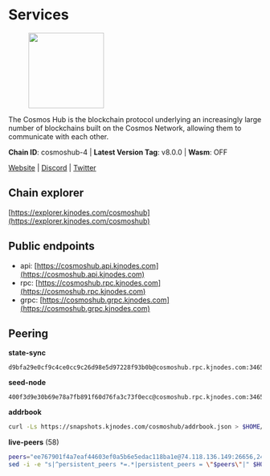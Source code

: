 # Services

<figure><img src="https://raw.githubusercontent.com/kj89/testnet_manuals/main/pingpub/logos/cosmoshub.png" width="150" alt=""><figcaption></figcaption></figure>

The Cosmos Hub is the blockchain protocol underlying an  increasingly large number of blockchains built on the  Cosmos Network, allowing them to communicate with each other.

**Chain ID**: cosmoshub-4 | **Latest Version Tag**: v8.0.0 | **Wasm**: OFF

[Website](https://hub.cosmos.network) | [Discord](https://discord.gg/cosmosnetwork) | [Twitter](https://twitter.com/cosmoshub)




## Chain explorer
[https://explorer.kjnodes.com/cosmoshub](https://explorer.kjnodes.com/cosmoshub)

## Public endpoints

* api: [https://cosmoshub.api.kjnodes.com](https://cosmoshub.api.kjnodes.com)
* rpc: [https://cosmoshub.rpc.kjnodes.com](https://cosmoshub.rpc.kjnodes.com)
* grpc: [https://cosmoshub.grpc.kjnodes.com](https://cosmoshub.grpc.kjnodes.com)

## Peering

**state-sync**

```text
d9bfa29e0cf9c4ce0cc9c26d98e5d97228f93b0b@cosmoshub.rpc.kjnodes.com:34656
```

**seed-node**

```text
400f3d9e30b69e78a7fb891f60d76fa3c73f0ecc@cosmoshub.rpc.kjnodes.com:34659
```

**addrbook**
```bash
curl -Ls https://snapshots.kjnodes.com/cosmoshub/addrbook.json > $HOME/.gaia/config/addrbook.json
```

**live-peers** (58)
```bash
peers="ee767901f4a7eaf44603ef0a5b6e5edac118ba1e@74.118.136.149:26656,241b17dba97a2ed3c3747d12781fb86c9706e2d4@89.58.27.86:26656,137f98c8e22965e672744a3f8909c0f4c8cffc53@135.148.54.43:26656,d9bfa29e0cf9c4ce0cc9c26d98e5d97228f93b0b@65.109.88.38:34656,fe21dd474640247888fc7c4dce82da8da08a8bfd@135.181.113.227:26656,e726816f42831689eab9378d5d577f1d06d25716@23.88.22.1:26656,460967e46cc013e5e3eb365c1a8d271b0662549f@35.208.242.182:26656,3450293ebc89d869ada0627ac9d4d2ff49c51a58@15.164.228.75:26656,e0ab6c5cc86959853f499236b8297344802ac5f4@5.161.139.201:26656,c5bf14906ba28dcb389e055f824dabe9576ed3f4@52.87.182.81:26656,1997e68bf205bedeed0c4723786bf03464987dc1@77.87.108.21:26656,82e5be57b761e3bf8d9e1dbda61544a3e1ff0773@88.218.224.138:26656,9c3e9ecedf6817c902b58e7f976aca3797df03fb@51.79.20.221:26656,34f8521343bb29a2b7dc44f0e4f1e91f930882be@95.216.98.181:26656,c1e437f73b8889b78ea34981e7c349157ad80284@107.135.15.66:26656,971ed177b284db42108187867cb8694df48ac742@95.217.205.41:26656,3fa92cb705180d98c1849fbf49802c91e25210d3@198.244.202.140:26656,1279eae188599463661c3e2b9ab492615a6d7079@65.108.235.32:2010,76cb6275dcd71f43aecf3b8dddae08554b7cc6f5@51.79.20.226:26656,e829d4764a5cecc44b3414777853b34407b36601@185.16.39.179:26656,4ddba29a7dfa740a4edeb5c620c963f67f951e1d@5.9.72.212:2000,f5f8b96406a165d486be243723bfa7291db1cf62@35.230.170.155:26656,847e0bf54b315e633a6d990de66a4c9721ba1830@206.189.26.213:26090,59161171f0e1ee31649fa0825cc9d2e608d34097@3.225.137.201:26656,c940e11c1072dad06da3b1b48ca92966bb37e93a@74.96.207.58:28721,6ea2ef7d3dd5d6967708a0b31eed85ba090a90a1@65.108.121.190:12010,c14d39422b5d70d9084d19d286c7427c0762cdfc@162.55.92.114:2010,e55d302b4c706e50b416a76666cf2f33ae64dc79@65.109.106.169:26656,1da54d20c7339713f1d6d28dd2117087dd33d0ca@5.9.59.145:26656,213857e741833d17275ea559bb2d0342398cec99@35.245.206.45:26656,625fbb458b228229bcfaec6b834c1aa40f634bbf@165.22.199.234:26090,32bdba6ced12cdf2e534566e6c3d66ee2f7ef494@84.244.95.229:26656,9edd51012df3a09395a48eb68a84723d6308e08c@35.212.116.100:26656,ca5011c44fd74d95e7fca487c69e301df195750c@65.108.122.246:26726,4c46d32cbc4777c59a91a53fdadf8a3fa362036e@116.202.10.68:26656,3a94f1021e84bb54a640e5b1c1fe16827824e4f7@51.79.20.217:26656,1cce99042f884d669e7287e3e362bff8e385c63e@46.4.79.183:26726,8acc5a62ad8eeb2140cff79a13dff0f993ab2354@80.71.51.52:26656,dea13e7232642331360d4387b0ab106b014092d4@116.202.236.59:26656,2441e90fcb341fcd5bebec15b54e346cdca64a9b@135.148.123.8:14956,67685d93f2256caa7a2d53e3a104f9e437c3d247@95.216.114.244:26656,44594a57ce538a21f8558bcb1c9ce560ad879e3e@15.235.114.84:26656,2286eeee09fcf37e768dfffc0db8c821b9231b7b@204.16.244.78:26656,f6f5d71d0b9e29f2b86f47ce0d62b059b53009fc@74.118.143.238:26656,ba3bacc714817218562f743178228f23678b2873@34.141.15.99:26656,4ebf074e8b4a24438bd0bd503b62b4728dfb8eae@35.212.101.35:26656,a94dff85ed430f0475f41fe306c82b7eb7f6e858@51.91.153.78:31649,344d87e04fdf04be760da5069a59d9a489b886a6@52.14.44.1:26656,8698cb819c9a4503fe2c71055f1380d08edc5adf@204.16.244.116:26656,5780219cf20802dc8726cb58a93cc9180a75fcbc@80.190.129.50:56666,11de8a73123ce854241cfa9687921c544b83d5d9@141.94.100.228:26656,84718db3de9588699b797965879d282061960293@51.79.20.219:26656,d54eacb237dfbc0eb934a45509f878eb3ea3a5b3@64.44.148.195:26656,61afb0f37c02031f285f6b27ead2a3e7a97cc28a@35.212.34.104:26656,8191f46fad10821cdd229074cf63614a7ad50397@52.4.132.28:26656,df1b21a6a92c6045946b2263ada344628ee9a8b6@74.118.143.189:26656,39f68cf5744a881ea73023bf4e02db36390cfb1f@146.190.59.8:26090,82588f011491c6100d922d133f52fc23460b9231@95.216.230.145:26656"
sed -i -e "s|^persistent_peers *=.*|persistent_peers = \"$peers\"|" $HOME/.gaia/config/config.toml
```

